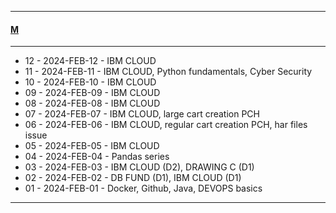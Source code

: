 
---

#### [M](https://github.com/ttltrk/TTT/blob/master/menu.md)

---

- 12 - 2024-FEB-12 - IBM CLOUD  
- 11 - 2024-FEB-11 - IBM CLOUD, Python fundamentals, Cyber Security  
- 10 - 2024-FEB-10 - IBM CLOUD
- 09 - 2024-FEB-09 - IBM CLOUD
- 08 - 2024-FEB-08 - IBM CLOUD
- 07 - 2024-FEB-07 - IBM CLOUD, large cart creation PCH
- 06 - 2024-FEB-06 - IBM CLOUD, regular cart creation PCH, har files issue
- 05 - 2024-FEB-05 - IBM CLOUD
- 04 - 2024-FEB-04 - Pandas series
- 03 - 2024-FEB-03 - IBM CLOUD (D2), DRAWING C (D1)
- 02 - 2024-FEB-02 - DB FUND (D1), IBM CLOUD (D1)  
- 01 - 2024-FEB-01 - Docker, Github, Java, DEVOPS basics

---
